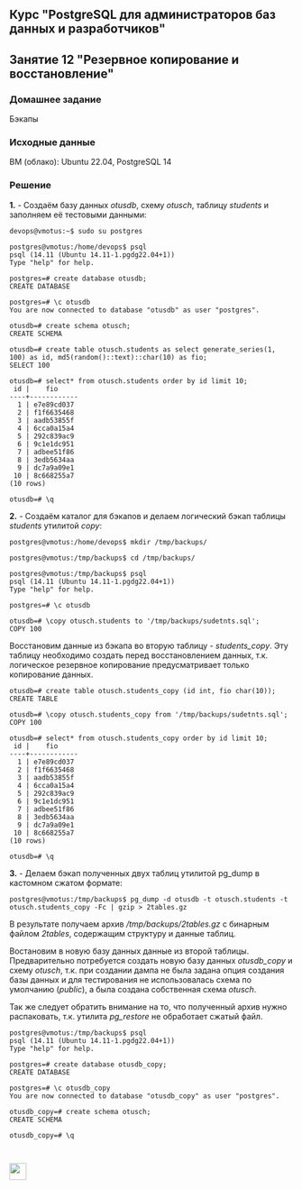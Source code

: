 ## Курс "PostgreSQL для администраторов баз данных и разработчиков"

## Занятие 12 "Резервное копирование и восстановление"

### Домашнее задание
Бэкапы

### Исходные данные
ВМ (облако): Ubuntu 22.04, PostgreSQL 14

### Решение

**1.** - Создаём базу данных _otusdb_, схему _otusch_, таблицу _students_ и заполняем её тестовыми данными:
```
devops@vmotus:~$ sudo su postgres

postgres@vmotus:/home/devops$ psql
psql (14.11 (Ubuntu 14.11-1.pgdg22.04+1))
Type "help" for help.

postgres=# create database otusdb;
CREATE DATABASE

postgres=# \c otusdb
You are now connected to database "otusdb" as user "postgres".

otusdb=# create schema otusch;
CREATE SCHEMA

otusdb=# create table otusch.students as select generate_series(1, 100) as id, md5(random()::text)::char(10) as fio;
SELECT 100

otusdb=# select* from otusch.students order by id limit 10;
 id |    fio
----+------------
  1 | e7e89cd037
  2 | f1f6635468
  3 | aadb53855f
  4 | 6cca0a15a4
  5 | 292c839ac9
  6 | 9c1e1dc951
  7 | adbee51f86
  8 | 3edb5634aa
  9 | dc7a9a09e1
 10 | 8c668255a7
(10 rows)

otusdb=# \q
```

**2.** - Создаём каталог для бэкапов и делаем логический бэкап таблицы _students_ утилитой _copy_:
```
postgres@vmotus:/home/devops$ mkdir /tmp/backups/

postgres@vmotus:/tmp/backups$ cd /tmp/backups/

postgres@vmotus:/tmp/backups$ psql
psql (14.11 (Ubuntu 14.11-1.pgdg22.04+1))
Type "help" for help.

postgres=# \c otusdb

otusdb=# \copy otusch.students to '/tmp/backups/sudetnts.sql';
COPY 100
```

Восстановим данные из бэкапа во вторую таблицу - _students_copy_. Эту таблицу необходимо создать перед восстановлением данных, т.к. логическое резервное копирование предусматривает только копирование данных.
```
otusdb=# create table otusch.students_copy (id int, fio char(10));
CREATE TABLE

otusdb=# \copy otusch.students_copy from '/tmp/backups/sudetnts.sql';
COPY 100

otusdb=# select* from otusch.students_copy order by id limit 10;
 id |    fio
----+------------
  1 | e7e89cd037
  2 | f1f6635468
  3 | aadb53855f
  4 | 6cca0a15a4
  5 | 292c839ac9
  6 | 9c1e1dc951
  7 | adbee51f86
  8 | 3edb5634aa
  9 | dc7a9a09e1
 10 | 8c668255a7
(10 rows)

otusdb=# \q
```

**3.** - Делаем бэкап полученных двух таблиц утилитой pg_dump в кастомном сжатом формате:
```
postgres@vmotus:/tmp/backups$ pg_dump -d otusdb -t otusch.students -t otusch.students_copy -Fc | gzip > 2tables.gz
```
В результате получаем архив _/tmp/backups/2tables.gz_ с бинарным файлом _2tables_, содержащим структуру и данные таблиц.

Востановим в новую базу данных данные из второй таблицы.
Предварительно потребуется создать новую базу данных _otusdb_copy_ и схему _otusch_, т.к. при создании дампа не была задана опция создания базы данных и для тестирования не использовалась схема по умолчанию (_public_), а была создана собственная схема _otusch_.

Так же следует обратить внимание на то, что полученный архив нужно распаковать, т.к. утилита _pg_restore_ не обработает сжатый файл.
```
postgres@vmotus:/tmp/backups$ psql
psql (14.11 (Ubuntu 14.11-1.pgdg22.04+1))
Type "help" for help.

postgres=# create database otusdb_copy;
CREATE DATABASE

postgres=# \c otusdb_copy
You are now connected to database "otusdb_copy" as user "postgres".

otusdb_copy=# create schema otusch;
CREATE SCHEMA

otusdb_copy=# \q



```








<code><img height="30" src="https://cdn.jsdelivr.net/npm/simple-icons@3.13.0/icons/postgresql.svg"></code>

